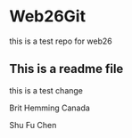 # Web26Git
this is a test repo for web26

## This is a readme file

this is a test change

Brit Hemming
Canada

Shu Fu Chen